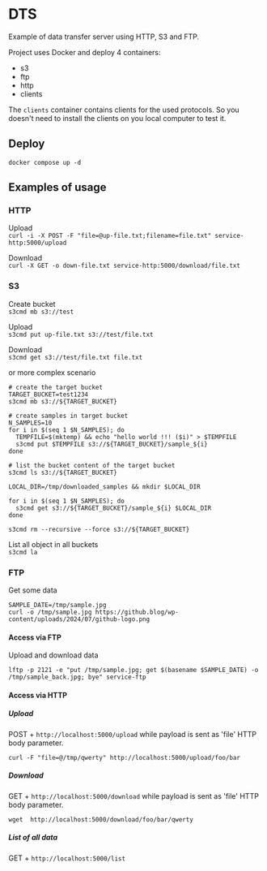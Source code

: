 # DTS

Example of data transfer server using HTTP, S3 and FTP.

Project uses Docker and deploy 4 containers:  
- s3
- ftp
- http
- clients

The `clients` container contains clients for the used protocols. So you doesn't need to install the clients on you local computer to test it.

## Deploy

`docker compose up -d`

## Examples of usage

### HTTP

Upload  
`curl -i -X POST -F "file=@up-file.txt;filename=file.txt" service-http:5000/upload`

Download  
`curl -X GET -o down-file.txt service-http:5000/download/file.txt`

### S3
Create bucket  
`s3cmd mb s3://test`

Upload  
`s3cmd put up-file.txt s3://test/file.txt`

Download  
`s3cmd get s3://test/file.txt file.txt`

or more complex scenario

```
# create the target bucket
TARGET_BUCKET=test1234
s3cmd mb s3://${TARGET_BUCKET}

# create samples in target bucket
N_SAMPLES=10
for i in $(seq 1 $N_SAMPLES); do
  TEMPFILE=$(mktemp) && echo "hello world !!! ($i)" > $TEMPFILE
  s3cmd put $TEMPFILE s3://${TARGET_BUCKET}/sample_${i} 
done

# list the bucket content of the target bucket
s3cmd ls s3://${TARGET_BUCKET}

LOCAL_DIR=/tmp/downloaded_samples && mkdir $LOCAL_DIR

for i in $(seq 1 $N_SAMPLES); do
  s3cmd get s3://${TARGET_BUCKET}/sample_${i} $LOCAL_DIR 
done

s3cmd rm --recursive --force s3://${TARGET_BUCKET}
```

List all object in all buckets  
`s3cmd la`

### FTP


Get some data
```
SAMPLE_DATE=/tmp/sample.jpg
curl -o /tmp/sample.jpg https://github.blog/wp-content/uploads/2024/07/github-logo.png
```

#### Access via FTP

Upload and download data
```
lftp -p 2121 -e "put /tmp/sample.jpg; get $(basename $SAMPLE_DATE) -o /tmp/sample_back.jpg; bye" service-ftp
```

#### Access via HTTP

##### Upload

POST + `http://localhost:5000/upload` while payload is sent as 'file' HTTP body parameter.
```
curl -F "file=@/tmp/qwerty" http://localhost:5000/upload/foo/bar
```


##### Download
GET  + `http://localhost:5000/download` while payload is sent as 'file' HTTP body parameter.
```
wget  http://localhost:5000/download/foo/bar/qwerty
```



##### List of all data
GET  + `http://localhost:5000/list` 
